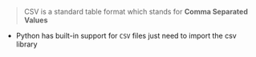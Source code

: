 > CSV is a standard table format which stands for **Comma Separated Values** 

- Python has built-in support for `CSV` files just need to import the csv library



